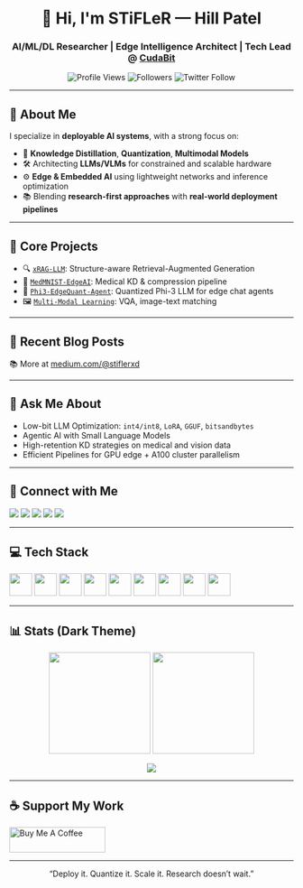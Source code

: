 <h1 align="center">👋 Hi, I'm <strong>STiFLeR</strong> — Hill Patel</h1>
<h3 align="center">AI/ML/DL Researcher | Edge Intelligence Architect | Tech Lead @ <a href="https://github.com/STiFLeR7">CudaBit</a></h3>

<div align="center">
  <img src="https://komarev.com/ghpvc/?username=stifler7&style=flat-square&color=7f00ff" alt="Profile Views" />
  <img src="https://img.shields.io/github/followers/stifler7?style=social" alt="Followers" />
  <img src="https://img.shields.io/twitter/follow/stiflerxd?style=social" alt="Twitter Follow" />
</div>

---

## 🧠 About Me

I specialize in **deployable AI systems**, with a strong focus on:

- 🧪 **Knowledge Distillation**, **Quantization**, **Multimodal Models**
- 🛠️ Architecting **LLMs/VLMs** for constrained and scalable hardware
- ⚙️ **Edge & Embedded AI** using lightweight networks and inference optimization
- 📚 Blending **research-first approaches** with **real-world deployment pipelines**

---

## 🚀 Core Projects

- 🔍 [`xRAG-LLM`](https://github.com/pyschofives/xRAG-LLM): Structure-aware Retrieval-Augmented Generation
- 🧠 [`MedMNIST-EdgeAI`](https://github.com/STiFLeR7/MedMNIST-EdgeAI): Medical KD & compression pipeline
- 🧪 [`Phi3-EdgeQuant-Agent`](https://github.com/STiFLeR7/Phi3-EdgeQuant-Agent): Quantized Phi-3 LLM for edge chat agents
- 🖼️ [`Multi-Modal Learning`](https://github.com/STiFLeR7/Multi-Modal-Learning-for-Image-and-Text-Analysis): VQA, image-text matching

---

## 📝 Recent Blog Posts

<!-- BLOG-POST-LIST:START -->
<!-- BLOG-POST-LIST:END -->

📚 More at [medium.com/@stiflerxd](https://medium.com/@stiflerxd)

---

## 🧠 Ask Me About

- Low-bit LLM Optimization: `int4/int8`, `LoRA`, `GGUF`, `bitsandbytes`
- Agentic AI with Small Language Models
- High-retention KD strategies on medical and vision data
- Efficient Pipelines for GPU edge + A100 cluster parallelism

---

## 🔗 Connect with Me

<p align="left">
  <a href="https://linkedin.com/in/hill-patel-6113802a3"><img src="https://img.shields.io/badge/LinkedIn-0077B5?style=flat-square&logo=linkedin&logoColor=white" /></a>
  <a href="https://medium.com/@stiflerxd"><img src="https://img.shields.io/badge/Medium-000000?style=flat-square&logo=medium&logoColor=white" /></a>
  <a href="https://kaggle.com/stifler"><img src="https://img.shields.io/badge/Kaggle-20BEFF?style=flat-square&logo=kaggle&logoColor=white" /></a>
  <a href="https://discord.gg/stifler07"><img src="https://img.shields.io/badge/Discord-5865F2?style=flat-square&logo=discord&logoColor=white" /></a>
  <a href="mailto:stiflerxd.ai@cudabit.live"><img src="https://img.shields.io/badge/Mail-stiflerxd.ai@cudabit.live-blue?style=flat-square&logo=gmail" /></a>
</p>

---

## 💻 Tech Stack

<p align="left">
  <img src="https://cdn.jsdelivr.net/gh/devicons/devicon/icons/python/python-original.svg" height="40" />
  <img src="https://cdn.jsdelivr.net/gh/devicons/devicon/icons/pytorch/pytorch-original.svg" height="40" />
  <img src="https://cdn.jsdelivr.net/gh/devicons/devicon/icons/tensorflow/tensorflow-original.svg" height="40" />
  <img src="https://cdn.jsdelivr.net/gh/devicons/devicon/icons/docker/docker-original.svg" height="40" />
  <img src="https://cdn.jsdelivr.net/gh/devicons/devicon/icons/linux/linux-original.svg" height="40" />
  <img src="https://cdn.jsdelivr.net/gh/devicons/devicon/icons/git/git-original.svg" height="40" />
  <img src="https://cdn.jsdelivr.net/gh/devicons/devicon/icons/opencv/opencv-original.svg" height="40" />
  <img src="https://cdn.jsdelivr.net/gh/devicons/devicon/icons/bash/bash-original.svg" height="40" />
  <img src="https://www.vectorlogo.zone/logos/google_cloud/google_cloud-icon.svg" height="40" />
</p>

---

## 📊 Stats (Dark Theme)

<p align="center">
  <img src="https://github-readme-stats.vercel.app/api?username=stifler7&show_icons=true&theme=tokyonight&hide_border=true" height="180"/>
  <img src="https://github-readme-stats.vercel.app/api/top-langs/?username=stifler7&layout=compact&theme=tokyonight&hide_border=true" height="180"/>
</p>

<p align="center">
  <img src="https://github-readme-streak-stats.herokuapp.com/?user=stifler7&theme=tokyonight&hide_border=true"/>
</p>

---

## ☕ Support My Work

<a href="https://www.buymeacoffee.com/stiflerxd">
  <img src="https://cdn.buymeacoffee.com/buttons/v2/default-yellow.png" height="45" width="170" alt="Buy Me A Coffee" />
</a>

---

<sub><center>“Deploy it. Quantize it. Scale it. Research doesn’t wait.”</center></sub>
